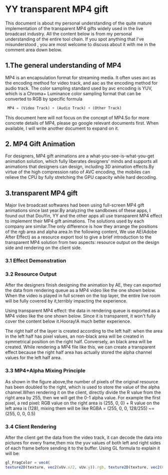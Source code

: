 # YY transparent MP4 gift

This document is about my personal understanding of the quite mature implementation of the transparent MP4 gifts widely used in the live broadcast industry. All the content below is from my personal understanding of the entire tool chain. If you spot anything that I've misunderstood , you are most welcome to discuss about it with me in the comment area down below.


## 1.The general understanding of MP4


MP4 is an encapsulation format for streaming media. It often uses avc as the encoding method for video track, and aac as the encoding method for audio track.  The color sampling standard used by avc encoding is YUV, which is a Chroma+ Luminance color sampling format that can be converted to RGB by specific formula

```js
 MP4 = (Video Track) + (Audio Track) + (Other Track)
```

This document here will not focus on the concept of MP4.So for more concrete details of MP4, please go google relevant documents first. When available, I will write another document to expand on it.


## 2. MP4 Gift Animation

For designers, MP4 gift animations are a what-you-see-is-what-you-get animation solution, which fully liberates designers' minds and supports all animations that designers can design, including 3D animation effects.By virtue of the high compression ratio of AVC encoding, the mobiles can relieve the CPU by fully stretching the GPU capacity while hard decoding.


## 3.transparent MP4 gift

Major live broadcast softwares had been using full-screen MP4 gift animations since last year.By analyzing the sandboxes of these apps, I found out that DouYin, YY and the other apps all use transparent MP4 effect to implement their MP4 gift animations. The solutions used by each company are similar.The only difference is   how they arrange the positions of the rgb area and alpha area.In the following content, We use AE(Adobe After Effect) as a resource export tool to give a brief introduction to the transparent MP4 solution from two aspects: resource output on the design side and rendering on the client side.

### 3.1 Effect Demonstration
  

### 3.2 Resource Output

After the designers finish designing the animation by AE, they can exported the data from rendering queue as a MP4 video like the one shown below. When the video is played in full screen on the top layer, the entire live room will be fully covered by it,terribly impacting the experience.


Using transparent MP4 effect: the data in rendering queue is exported as a MP4 video like the one shown below. Since it is transparent, it won't fully cover the content below it.Hooray!A much better experience.


The right half of the layer is created according to the left half: when the area in the left half has pixel values, an non-black area will be created in symmetrical position on the right half. Conversely, an black area will be created. While rendering a MP4 file like this, we can create a transparent effect because the right half area has actually stored the alpha channel values for the left half area.

### 3.3 MP4+Alpha Mixing Principle
 
As shown in the figure above,the number of pixels of the original resource has been doubled to the right, which is used to store the value of the alpha channel.When rendering it on the client, directly divide the R value from the right area by 255, then we will get the 0-1 alpha value. For example the first pixel, a red pixel: RGB value on the right area is (255, 0, 0) + R value on the left area is (128), mixing them will be like RGBA = (255, 0, 0, 128/255) ~= (255, 0, 0, 0.5)


### 3.4 Client Rendering

After the client get the data from the video track, it can decode the data into pictures for every frame,then mix the yuv values of both left and right sides of each frame before sending it to the buffer. Using GL formula to explain it will be:

```js
gl_FragColor = vec4( 
texture2D(texture, vec2(vUv.x/2, vUv.y)).rgb, texture2D(texture, vec2(0.5 + vUv.x/2, vUv.y)).r );
```
